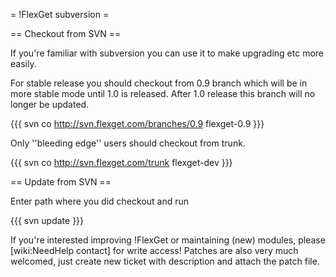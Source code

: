 = !FlexGet subversion =

== Checkout from SVN ==

If you're familiar with subversion you can use it to make upgrading etc more easily.

For stable release you should checkout from 0.9 branch which will be in more stable mode until 1.0 is released. After 1.0 release this branch will no longer be updated.

{{{
svn co http://svn.flexget.com/branches/0.9 flexget-0.9
}}}

Only ''bleeding edge'' users should checkout from trunk.

{{{
svn co http://svn.flexget.com/trunk flexget-dev
}}}

== Update from SVN ==

Enter path where you did checkout and run

{{{
svn update
}}}

If you're interested improving !FlexGet or maintaining (new) modules, please [wiki:NeedHelp contact] for write access! Patches are also very much welcomed, just create new ticket with description and attach the patch file.
